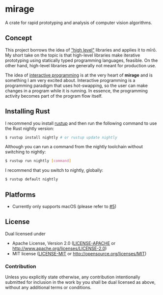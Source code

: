 # mirage

A crate for rapid prototyping and analysis of computer vision algorithms.

## Concept

This project borrows the idea of ["high level"][high-level-post] libraries and applies it to mīrō.
My short take on the topic is that high-level libraries make iterative prototyping using statically 
typed programming languages, feasible. On the other hand, high-level libraries are generally not 
meant for production use.

The idea of [interactive programming][interactive-wiki] is at the very heart of __mirage__ and is 
something I am very excited about. Interactive programming is a programming paradigm that uses
hot-swapping, so the user can make changes in a program while it is running. In essence, the 
programming activity becomes part of the program flow itself.

## Installing Rust

I recommend you install [rustup][rustup] and then run the following command to use 
the Rust nightly version:

```sh
$ rustup install nightly # or rustup update nightly
```

Although you can run a command from the nightly toolchain without switching to nightly:

```sh
$ rustup run nightly [command]
```

I recommend that you switch to nightly, globally:

```sh
$ rustup default nightly
```

## Platforms

* Currently only supports macOS (please refer to [#5](/../../issues/5))

## License

Dual licensed under
  * Apache License, Version 2.0 ([LICENSE-APACHE][apache] or http://www.apache.org/licenses/LICENSE-2.0)
  * MIT license ([LICENSE-MIT][mit] or http://opensource.org/licenses/MIT)

### Contribution

Unless you explicitly state otherwise, any contribution intentionally submitted for inclusion in the 
work by you shall be dual licensed as above, without any additional terms or conditions.

[high-level-post]: http://blog.piston.rs/2014/12/27/the-road-to-high-level-libraries/
[interactive-wiki]: https://en.wikipedia.org/wiki/Interactive_programming
[rustup]: https://www.rustup.rs
[apache]: ../../../license/blob/master/LICENSE-APACHE
[mit]: ../../../license/blob/master/LICENSE-MIT
